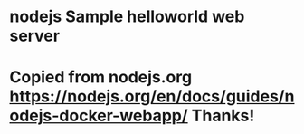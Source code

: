# nodejs Sample helloworld web server

# Copied from nodejs.org https://nodejs.org/en/docs/guides/nodejs-docker-webapp/ Thanks!

